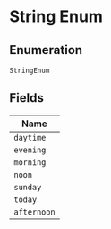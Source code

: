 
# String Enum

## Enumeration

`StringEnum`

## Fields

| Name |
|  --- |
| `daytime` |
| `evening` |
| `morning` |
| `noon` |
| `sunday` |
| `today` |
| `afternoon` |

